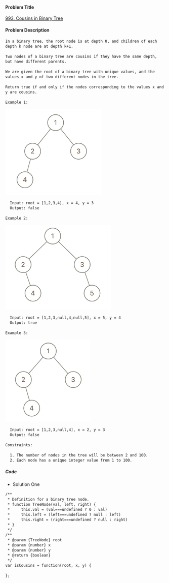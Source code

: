 #### Problem Title
[993. Cousins in Binary Tree](https://leetcode.com/problems/cousins-in-binary-tree/)
#### Problem Description
```
In a binary tree, the root node is at depth 0, and children of each depth k node are at depth k+1.

Two nodes of a binary tree are cousins if they have the same depth, but have different parents.

We are given the root of a binary tree with unique values, and the values x and y of two different nodes in the tree.

Return true if and only if the nodes corresponding to the values x and y are cousins.

Example 1:
```
![1](../../assets/tree/2020-11-25/1.png)
```
  Input: root = [1,2,3,4], x = 4, y = 3
  Output: false

Example 2:
```
![1](../../assets/tree/2020-11-25/2.png)
```
  Input: root = [1,2,3,null,4,null,5], x = 5, y = 4
  Output: true

Example 3:
```
![1](../../assets/tree/2020-11-25/3.png)
```
  Input: root = [1,2,3,null,4], x = 2, y = 3
  Output: false

Constraints:

  1. The number of nodes in the tree will be between 2 and 100.
  2. Each node has a unique integer value from 1 to 100.
```

##### Code

- Solution One
```
/**
 * Definition for a binary tree node.
 * function TreeNode(val, left, right) {
 *     this.val = (val===undefined ? 0 : val)
 *     this.left = (left===undefined ? null : left)
 *     this.right = (right===undefined ? null : right)
 * }
 */
/**
 * @param {TreeNode} root
 * @param {number} x
 * @param {number} y
 * @return {boolean}
 */
var isCousins = function(root, x, y) {
    
};
```
